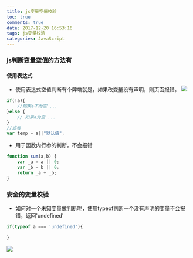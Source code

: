 ```yaml
---
title: js变量空值校验
toc: true
comments: true
date: 2017-12-20 16:53:16
tags: js变量校验
categories: JavaScript
---
```


### js判断变量空值的方法有
#### 使用表达式
- 使用表达式空值判断有个弊端就是，如果改变量没有声明，则页面报错。
![](http://our9i4zgx.bkt.clouddn.com/Snip20171221_17.png)

```javascript
if(!a){
    //如果a不为空 ...
}else {
    // 如果a为空 ...
}
//或者
var temp = a||"默认值";
```
- 用于函数内行参的判断，不会报错
```javascript
function sum(a,b) {
    var _a = a || 0;
    var _b = b || 0;
    return _a + _b;
}
```
### 安全的变量校验
- 如何对一个未知变量做判断呢，使用typeof判断一个没有声明的变量不会报错，返回'undefined'
```javascript
if(typeof a === 'undefined'){
    
}
```
![](http://our9i4zgx.bkt.clouddn.com/Snip20171221_19.png)